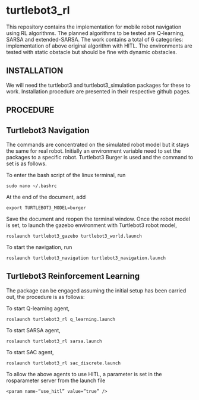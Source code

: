 # turtlebot3_rl

This repository contains the implementation for mobile robot navigation using RL algorithms. The planned algorithms to be tested are Q-learning, SARSA and extended-SARSA. The work contains a total of 6 categories: implementation of above original algorithm with HITL. The environments are tested with static obstacle but should be fine with dynamic obstacles.

## INSTALLATION

We will need the turtlebot3 and turtlebot3_simulation packages for these to work. Installation procedure are presented in their respective github pages.

## PROCEDURE

## Turtlebot3 Navigation

The commands are concentrated on the simulated robot model but it stays the same for real robot. Initially an environment variable need to set the packages to a specific robot. Turtlebot3 Burger is used and the command to set is as follows.

To enter the bash script of the linux terminal, run

```sudo nano ~/.bashrc```

At the end of the document, add

```export TURTLEBOT3_MODEL=burger```

Save the document and reopen the terminal window. 
Once the robot model is set, to launch the gazebo environment with Turtlebot3 robot model,

```roslaunch turtlebot3_gazebo turtlebot3_world.launch```

To start the navigation, run

```roslaunch turtlebot3_navigation turtlebot3_navigation.launch```

## Turtlebot3 Reinforcement Learning

The package can be engaged assuming the initial setup has been carried out, the procedure is as follows:

To start Q-learning agent,

```roslaunch turtlebot3_rl q_learning.launch```

To start SARSA agent, 

```roslaunch turtlebot3_rl sarsa.launch```

To start SAC agent,

```roslaunch turtlebot3_rl sac_discrete.launch```

To allow the above agents to use HITL, a parameter is set in the rosparameter server from the launch file

```<param name-“use_hitl” value=”true” />```
